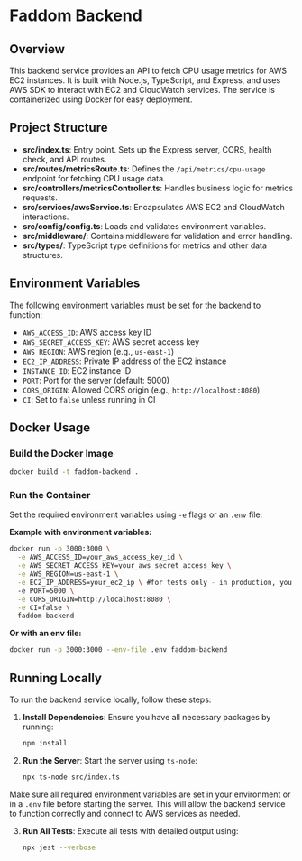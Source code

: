 # Faddom Backend

## Overview
This backend service provides an API to fetch CPU usage metrics for AWS EC2 instances. It is built with Node.js, TypeScript, and Express, and uses AWS SDK to interact with EC2 and CloudWatch services. The service is containerized using Docker for easy deployment.

## Project Structure
- **src/index.ts**: Entry point. Sets up the Express server, CORS, health check, and API routes.
- **src/routes/metricsRoute.ts**: Defines the `/api/metrics/cpu-usage` endpoint for fetching CPU usage data.
- **src/controllers/metricsController.ts**: Handles business logic for metrics requests.
- **src/services/awsService.ts**: Encapsulates AWS EC2 and CloudWatch interactions.
- **src/config/config.ts**: Loads and validates environment variables.
- **src/middleware/**: Contains middleware for validation and error handling.
- **src/types/**: TypeScript type definitions for metrics and other data structures.

## Environment Variables
The following environment variables must be set for the backend to function:
- `AWS_ACCESS_ID`: AWS access key ID
- `AWS_SECRET_ACCESS_KEY`: AWS secret access key
- `AWS_REGION`: AWS region (e.g., `us-east-1`)
- `EC2_IP_ADDRESS`: Private IP address of the EC2 instance
- `INSTANCE_ID`: EC2 instance ID
- `PORT`: Port for the server (default: 5000)
- `CORS_ORIGIN`: Allowed CORS origin (e.g., `http://localhost:8080`)
- `CI`: Set to `false` unless running in CI

## Docker Usage
### Build the Docker Image
```sh
docker build -t faddom-backend .
```

### Run the Container
Set the required environment variables using `-e` flags or an `.env` file:

**Example with environment variables:**
```sh
docker run -p 3000:3000 \
  -e AWS_ACCESS_ID=your_aws_access_key_id \
  -e AWS_SECRET_ACCESS_KEY=your_aws_secret_access_key \
  -e AWS_REGION=us-east-1 \
  -e EC2_IP_ADDRESS=your_ec2_ip \ #for tests only - in production, you will insert the ip address at each time.
  -e PORT=5000 \
  -e CORS_ORIGIN=http://localhost:8080 \
  -e CI=false \
  faddom-backend
```

**Or with an env file:**
```sh
docker run -p 3000:3000 --env-file .env faddom-backend
```

## Running Locally

To run the backend service locally, follow these steps:

1. **Install Dependencies**: Ensure you have all necessary packages by running:
   ```sh
   npm install
   ```

2. **Run the Server**: Start the server using `ts-node`:
   ```sh
   npx ts-node src/index.ts
   ```

Make sure all required environment variables are set in your environment or in a `.env` file before starting the server. This will allow the backend service to function correctly and connect to AWS services as needed.

3. **Run All Tests**: Execute all tests with detailed output using:
   ```sh
   npx jest --verbose
   ```
